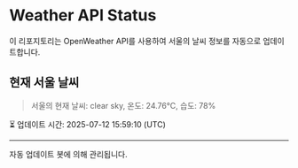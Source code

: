 
# Weather API Status

이 리포지토리는 OpenWeather API를 사용하여 서울의 날씨 정보를 자동으로 업데이트합니다.

## 현재 서울 날씨
> 서울의 현재 날씨: clear sky, 온도: 24.76°C, 습도: 78%

⏳ 업데이트 시간: 2025-07-12 15:59:10 (UTC)

---
자동 업데이트 봇에 의해 관리됩니다.
